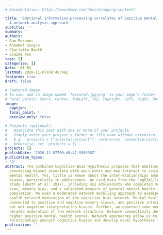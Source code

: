 ```yaml
---
# Documentation: https://wowchemy.com/docs/managing-content/

title: 'Emotional information-processing correlates of positive mental health in adolescence:
  A network analysis approach'
subtitle: ''
summary: ''
authors:
- Sam Parsons
- Annabel Songco
- Charlotte Booth
- Elaine Fox
tags: []
categories: []
date: -01-01
lastmod: 2020-11-07T09:49:49Z
featured: true
draft: false

# Featured image
# To use, add an image named `featured.jpg/png` to your page's folder.
# Focal points: Smart, Center, TopLeft, Top, TopRight, Left, Right, BottomLeft, Bottom, BottomRight.
image:
  caption: ''
  focal_point: ''
  preview_only: false

# Projects (optional).
#   Associate this post with one or more of your projects.
#   Simply enter your project's folder or file name without extension.
#   E.g. `projects = ["internal-project"]` references `content/project/deep-learning/index.md`.
#   Otherwise, set `projects = []`.
projects: []
publishDate: '2020-11-07T09:49:47.939938Z'
publication_types:
- '2'
abstract: The Combined Cognitive Bias Hypothesis proposes that emotional information
  processing biases associate with each other and may interact to conjointly influence
  mental health. Yet, little is known about the interrelationships amongst cognitive
  biases, particularly in adolescence. We used data from the CogBIAS longitudinal
  study (Booth et al. 2017), including 451 adolescents who completed measures of interpretation
  bias, memory bias, and a validated measure of general mental health in a typical
  population. We used a moderated network modelling approach to examine positive mental
  health related moderation of the cognitive bias network. Mental health was directly
  connected to positive and negative memory biases, and positive interpretation biases,
  but not negative interpretation biases. Further, we observed some mental health
  related moderation of the network structure. Network connectivity decreased with
  higher positive mental health scores. Network approaches allow us to model complex
  relationships amongst cognitive biases and develop novel hypotheses for future research.
publication: ''
---
```

